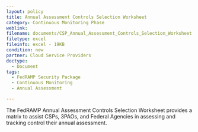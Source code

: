 ```yaml
---
layout: policy   
title: Annual Assessment Controls Selection Worksheet
category: Continuous Monitoring Phase
weblink:
filename: documents/CSP_Annual_Assessment_Controls_Selection_Worksheet.xlsx
filetype: excel
fileinfo: excel - 19KB
condition: new
partner: Cloud Service Providers
doctype:
  - Document
tags:
  - FedRAMP Security Package
  - Continuous Monitoring
  - Annual Assessment

---
```

The FedRAMP Annual Assessment Controls Selection Worksheet provides a matrix to assist CSPs, 3PAOs, and Federal Agencies in assessing and tracking control their annual assessment.
